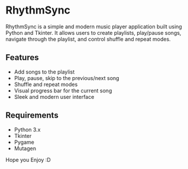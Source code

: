 # RhythmSync

RhythmSync is a simple and modern music player application built using Python and Tkinter.
It allows users to create playlists, play/pause songs, navigate through the playlist, and control shuffle and repeat modes.

## Features
- Add songs to the playlist
- Play, pause, skip to the previous/next song
- Shuffle and repeat modes
- Visual progress bar for the current song
- Sleek and modern user interface

## Requirements
- Python 3.x
- Tkinter
- Pygame
- Mutagen

Hope you Enjoy :D
